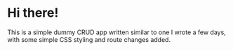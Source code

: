 # Hi there!

This is a simple dummy CRUD app written similar to one I wrote a few days, with some simple CSS styling and route changes added.
